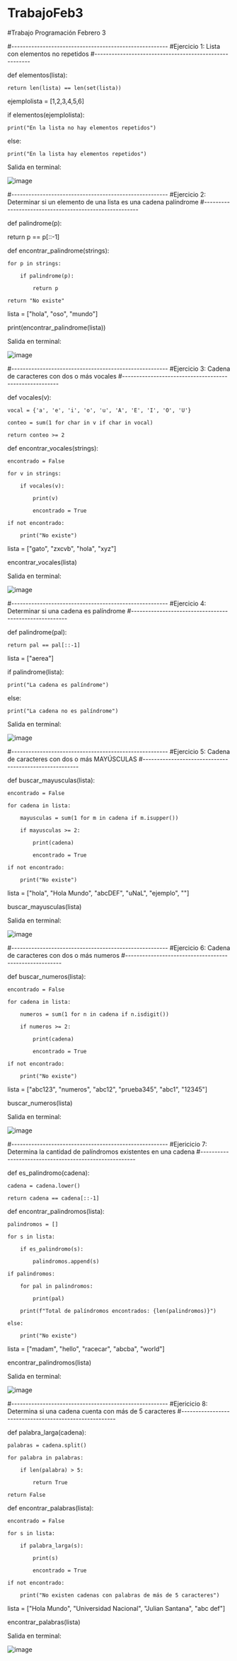 # TrabajoFeb3

#Trabajo Programación Febrero 3

#-------------------------------------------------------
#Ejercicio 1: Lista con elementos no repetidos
#-------------------------------------------------------

def elementos(lista):

    return len(lista) == len(set(lista))


ejemplolista = [1,2,3,4,5,6]

if elementos(ejemplolista):

    print("En la lista no hay elementos repetidos")

else:

    print("En la lista hay elementos repetidos")

Salida en terminal:

![image](https://github.com/user-attachments/assets/331e3e7a-01dd-40e7-8672-26e94c8cac3d)

#-------------------------------------------------------
#Ejercicio 2: Determinar si un elemento de una lista es una cadena palíndrome 
#-------------------------------------------------------

def palindrome(p):

   return p == p[::-1]

def encontrar_palindrome(strings):

    for p in strings:
    
        if palindrome(p):
        
            return p
            
    return "No existe"

lista = ["hola", "oso", "mundo"]

print(encontrar_palindrome(lista))

Salida en terminal:

![image](https://github.com/user-attachments/assets/ec6b7bed-f741-42f0-aff2-3d2a81944c45)

#-------------------------------------------------------
#Ejercicio 3: Cadena de caracteres con dos o más vocales
#-------------------------------------------------------

def vocales(v):

    vocal = {'a', 'e', 'i', 'o', 'u', 'A', 'E', 'I', 'O', 'U'}
    
    conteo = sum(1 for char in v if char in vocal)
    
    return conteo >= 2

def encontrar_vocales(strings):

    encontrado = False  
    
    for v in strings:
    
        if vocales(v):
        
            print(v)
            
            encontrado = True  
    
    if not encontrado:
    
        print("No existe")

lista = ["gato", "zxcvb", "hola", "xyz"]

encontrar_vocales(lista)

Salida en terminal:

![image](https://github.com/user-attachments/assets/d9b57168-ba8b-4612-acda-fcee980c1204)

#-------------------------------------------------------
#Ejercicio 4: Determinar si una cadena es palíndrome 
#-------------------------------------------------------

def palindrome(pal):

    return pal == pal[::-1]

lista = ["aerea"]

if palindrome(lista):

    print("La cadena es palíndrome")
    
else:

    print("La cadena no es palíndrome")

Salida en terminal:

![image](https://github.com/user-attachments/assets/82e289b1-d9e9-4f26-9990-c0a5a9923c4d)

#-------------------------------------------------------
#Ejercicio 5: Cadena de caracteres con dos o más MAYÚSCULAS
#-------------------------------------------------------

def buscar_mayusculas(lista):

    encontrado = False  
    
    for cadena in lista:
    
        mayusculas = sum(1 for m in cadena if m.isupper())
        
        if mayusculas >= 2:
        
            print(cadena)
            
            encontrado = True
    
    if not encontrado:
    
        print("No existe")

lista = ["hola", "Hola Mundo", "abcDEF", "uNaL", "ejemplo", ""]

buscar_mayusculas(lista)

Salida en terminal:

![image](https://github.com/user-attachments/assets/d8748209-c8b3-4acf-abe9-5f9330f46e19)


#-------------------------------------------------------
#Ejercicio 6: Cadena de caracteres con dos o más numeros
#-------------------------------------------------------

def buscar_numeros(lista):

    encontrado = False  
    
    for cadena in lista:
    
        numeros = sum(1 for n in cadena if n.isdigit())

        if numeros >= 2:
        
            print(cadena)
            
            encontrado = True 
    
    if not encontrado:
    
        print("No existe")

lista = ["abc123", "numeros", "abc12", "prueba345", "abc1", "12345"]

buscar_numeros(lista)

Salida en terminal:

![image](https://github.com/user-attachments/assets/7dc104f2-5fc2-42dd-8df8-2667b8e7e51d)

#-------------------------------------------------------
#Ejericicio 7: Determina la cantidad de palíndromos existentes en una cadena
#-------------------------------------------------------

def es_palindromo(cadena):

    cadena = cadena.lower()
    
    return cadena == cadena[::-1]

def encontrar_palindromos(lista):

    palindromos = []
    
    for s in lista:
    
        if es_palindromo(s):
        
            palindromos.append(s)  
    
    if palindromos:
    
        for pal in palindromos:
        
            print(pal)  
            
        print(f"Total de palíndromos encontrados: {len(palindromos)}")
        
    else:
    
        print("No existe")

lista = ["madam", "hello", "racecar", "abcba", "world"]

encontrar_palindromos(lista)

Salida en terminal:

![image](https://github.com/user-attachments/assets/c02a11a7-67b0-4dab-8906-6300c91425aa)

#-------------------------------------------------------
#Ejericicio 8: Determina si una cadena cuenta con más de 5 caracteres
#-------------------------------------------------------

def palabra_larga(cadena):

    palabras = cadena.split()
    
    for palabra in palabras:
    
        if len(palabra) > 5:
        
            return True
            
    return False

def encontrar_palabras(lista):

    encontrado = False
    
    for s in lista:
    
        if palabra_larga(s):
        
            print(s)  
            
            encontrado = True
    
    if not encontrado:
    
        print("No existen cadenas con palabras de más de 5 caracteres")

lista = ["Hola Mundo", "Universidad Nacional", "Julian Santana", "abc def"]

encontrar_palabras(lista)

Salida en terminal:

![image](https://github.com/user-attachments/assets/4e1fc349-de13-4827-a2a7-956d5a6fa71c)
